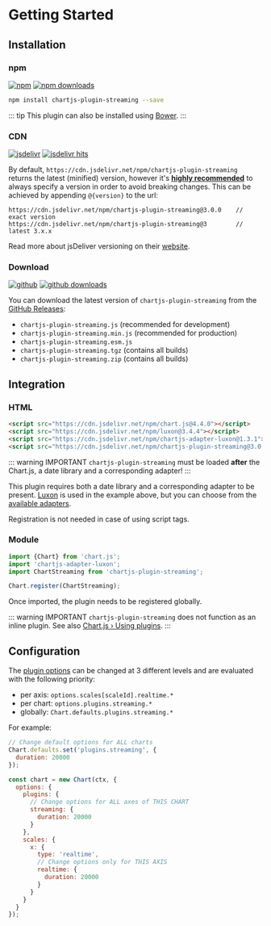 # Getting Started

## Installation

### npm

[![npm](https://img.shields.io/npm/v/chartjs-plugin-streaming.svg?style=flat-square&maxAge=600)](https://npmjs.com/package/chartjs-plugin-streaming) [![npm downloads](https://img.shields.io/npm/dm/chartjs-plugin-streaming.svg?style=flat-square&maxAge=600)](https://npmjs.com/package/chartjs-plugin-streaming)

```sh
npm install chartjs-plugin-streaming --save
```

::: tip
This plugin can also be installed using [Bower](https://bower.io/).
:::

### CDN

[![jsdelivr](https://img.shields.io/npm/v/chartjs-plugin-streaming.svg?label=jsdelivr&style=flat-square&maxAge=600)](https://cdn.jsdelivr.net/npm/chartjs-plugin-streaming@latest/dist/) [![jsdelivr hits](https://data.jsdelivr.com/v1/package/npm/chartjs-plugin-streaming/badge)](https://www.jsdelivr.com/package/npm/chartjs-plugin-streaming)

By default, `https://cdn.jsdelivr.net/npm/chartjs-plugin-streaming` returns the latest (minified) version, however it's [**highly recommended**](https://www.jsdelivr.com/features) to always specify a version in order to avoid breaking changes. This can be achieved by appending `@{version}` to the url:

```
https://cdn.jsdelivr.net/npm/chartjs-plugin-streaming@3.0.0    // exact version
https://cdn.jsdelivr.net/npm/chartjs-plugin-streaming@3        // latest 3.x.x
```

Read more about jsDeliver versioning on their [website](http://www.jsdelivr.com/).

### Download

[![github](https://img.shields.io/github/release/nagix/chartjs-plugin-streaming.svg?style=flat-square&maxAge=600)](https://github.com/nagix/chartjs-plugin-streaming/releases/latest) [![github downloads](https://img.shields.io/github/downloads/nagix/chartjs-plugin-streaming/total.svg?style=flat-square&maxAge=600)](http://www.somsubhra.com/github-release-stats/?username=nagix&repository=chartjs-plugin-streaming)

You can download the latest version of `chartjs-plugin-streaming` from the [GitHub Releases](https://github.com/nagix/chartjs-plugin-streaming/releases/latest):

- `chartjs-plugin-streaming.js` (recommended for development)
- `chartjs-plugin-streaming.min.js` (recommended for production)
- `chartjs-plugin-streaming.esm.js`
- `chartjs-plugin-streaming.tgz` (contains all builds)
- `chartjs-plugin-streaming.zip` (contains all builds)

## Integration

### HTML

```html
<script src="https://cdn.jsdelivr.net/npm/chart.js@4.4.0"></script>
<script src="https://cdn.jsdelivr.net/npm/luxon@3.4.4"></script>
<script src="https://cdn.jsdelivr.net/npm/chartjs-adapter-luxon@1.3.1"></script>
<script src="https://cdn.jsdelivr.net/npm/chartjs-plugin-streaming@3.0.0"></script>
```

::: warning IMPORTANT
`chartjs-plugin-streaming` must be loaded **after** the Chart.js, a date library and a corresponding adapter!
:::

This plugin requires both a date library and a corresponding adapter to be present. [Luxon](https://moment.github.io/luxon/) is used in the example above, but you can choose from the [available adapters](https://github.com/chartjs/awesome#adapters).

Registration is not needed in case of using script tags.

### Module

```javascript
import {Chart} from 'chart.js';
import 'chartjs-adapter-luxon';
import ChartStreaming from 'chartjs-plugin-streaming';

Chart.register(ChartStreaming);
```

Once imported, the plugin needs to be registered globally.

::: warning IMPORTANT
`chartjs-plugin-streaming` does not function as an inline plugin. See also [Chart.js &rsaquo; Using plugins](https://www.chartjs.org/docs/latest/developers/plugins.html).
:::

## Configuration

The [plugin options](options.md) can be changed at 3 different levels and are evaluated with the following priority:

- per axis: `options.scales[scaleId].realtime.*`
- per chart: `options.plugins.streaming.*`
- globally: `Chart.defaults.plugins.streaming.*`

For example:

```js
// Change default options for ALL charts
Chart.defaults.set('plugins.streaming', {
  duration: 20000
});

const chart = new Chart(ctx, {
  options: {
    plugins: {
      // Change options for ALL axes of THIS CHART
      streaming: {
        duration: 20000
      }
    },
    scales: {
      x: {
        type: 'realtime',
        // Change options only for THIS AXIS
        realtime: {
          duration: 20000
        }
      }
    }
  }
});
```
